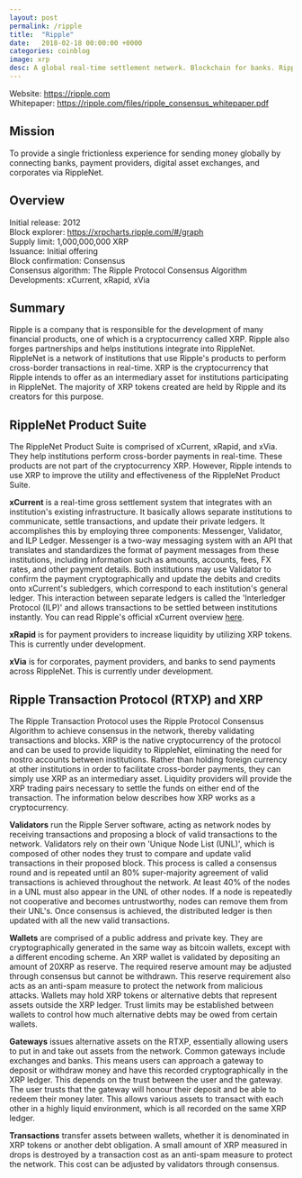 ```yaml
---
layout: post
permalink: /ripple
title:  "Ripple"
date:   2018-02-18 00:00:00 +0000
categories: coinblog
image: xrp
desc: A global real-time settlement network. Blockchain for banks. Ripple (XRP).
---
```

Website: <a href="https://ripple.com">https://ripple.com</a><br>
Whitepaper: <a href="https://ripple.com/files/ripple_consensus_whitepaper.pdf">https://ripple.com/files/ripple_consensus_whitepaper.pdf</a>

<h2>Mission</h2>
To provide a single frictionless experience for sending money globally by connecting banks, payment providers, digital asset exchanges, and corporates via RippleNet.

<h2>Overview</h2>
Initial release: 2012<br>
Block explorer: <a href="https://xrpcharts.ripple.com/#/graph">https://xrpcharts.ripple.com/#/graph</a><br>
Supply limit: 1,000,000,000 XRP<br>
Issuance: Initial offering<br>
Block confirmation: Consensus<br>
Consensus algorithm: The Ripple Protocol Consensus Algorithm<br>
Developments: xCurrent, xRapid, xVia

<h2>Summary</h2>
Ripple is a company that is responsible for the development of many financial products, one of which is a cryptocurrency called XRP. Ripple also forges partnerships and helps institutions integrate into RippleNet. RippleNet is a network of institutions that use Ripple's products to perform cross-border transactions in real-time. XRP is the cryptocurrency that Ripple intends to offer as an intermediary asset for institutions participating in RippleNet. The majority of XRP tokens created are held by Ripple and its creators for this purpose.

<h2>RippleNet Product Suite</h2>

The RippleNet Product Suite is comprised of xCurrent, xRapid, and xVia. They help institutions perform cross-border payments in real-time. These products are not part of the cryptocurrency XRP. However, Ripple intends to use XRP to improve the utility and effectiveness of the RippleNet Product Suite.

<b>xCurrent</b> is a real-time gross settlement system that integrates with an institution's existing infrastructure. It basically allows separate institutions to communicate, settle transactions, and update their private ledgers. It accomplishes this by employing three components: Messenger, Validator, and ILP Ledger. Messenger is a two-way messaging system with an API that translates and standardizes the format of payment messages from these institutions, including information such as amounts, accounts, fees, FX rates, and other payment details. Both institutions may use Validator to confirm the payment cryptographically and update the debits and credits onto xCurrent's subledgers, which correspond to each institution's general ledger. This interaction between separate ledgers is called the 'Interledger Protocol (ILP)' and allows transactions to be settled between institutions instantly. You can read Ripple's official xCurrent overview <a href="https://ripple.com/files/ripple_product_overview.pdf">here<a/>.

<b>xRapid</b> is for payment providers to increase liquidity by utilizing XRP tokens. This is currently under development.

<b>xVia</b> is for corporates, payment providers, and banks to send payments across RippleNet. This is currently under development.

<h2>Ripple Transaction Protocol (RTXP) and XRP</h2>

The Ripple Transaction Protocol uses the Ripple Protocol Consensus Algorithm to achieve consensus in the network, thereby validating transactions and blocks. XRP is the native cryptocurrency of the protocol and can be used to provide liquidity to RippleNet, eliminating the need for nostro accounts between institutions. Rather than holding foreign currency at other institutions in order to facilitate cross-border payments, they can simply use XRP as an intermediary asset. Liquidity providers will provide the XRP trading pairs necessary to settle the funds on either end of the transaction. The information below describes how XRP works as a cryptocurrency.

<b>Validators</b> run the Ripple Server software, acting as network nodes by receiving transactions and proposing a block of valid transactions to the network. Validators rely on their own 'Unique Node List (UNL)', which is composed of other nodes they trust to compare and update valid transactions in their proposed block. This process is called a consensus round and is repeated until an 80% super-majority agreement of valid transactions is achieved throughout the network. At least 40% of the nodes in a UNL must also appear in the UNL of other nodes. If a node is repeatedly not cooperative and becomes untrustworthy, nodes can remove them from their UNL's. Once consensus is achieved, the distributed ledger is then updated with all the new valid transactions.

<b>Wallets</b> are comprised of a public address and private key. They are cryptographically generated in the same way as bitcoin wallets, except with a different encoding scheme. An XRP wallet is validated by depositing an amount of 20XRP as reserve. The required reserve amount may be adjusted through consensus but cannot be withdrawn. This reserve requirement also acts as an anti-spam measure to protect the network from malicious attacks. Wallets may hold XRP tokens or alternative debts that represent assets outside the XRP ledger. Trust limits may be established between wallets to control how much alternative debts may be owed from certain wallets.

<b>Gateways</b> issues alternative assets on the RTXP, essentially allowing users to put in and take out assets from the network. Common gateways include exchanges and banks. This means users can approach a gateway to deposit or withdraw money and have this recorded cryptographically in the XRP ledger. This depends on the trust between the user and the gateway. The user trusts that the gateway will honour their deposit and be able to redeem their money later. This allows various assets to transact with each other in a highly liquid environment, which is all recorded on the same XRP ledger.

<b>Transactions</b> transfer assets between wallets, whether it is denominated in XRP tokens or another debt obligation. A small amount of XRP measured in drops is destroyed by a transaction cost as an anti-spam measure to protect the network. This cost can be adjusted by validators through consensus.


